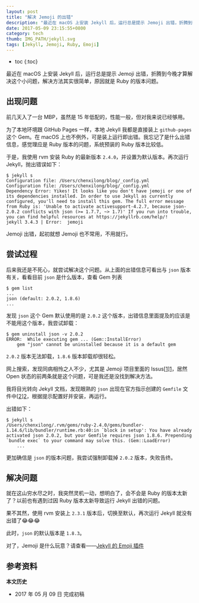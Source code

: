 ```yaml
---
layout: post
title: "解决 Jemoji 的出错"
description: "最近在 macOS 上安装 Jekyll 后，运行总是提示 Jemoji 出错，折腾到今晚才算解决这个小问题，解决方法其实很简单，原因就是 Ruby 的版本问题。"
date: 2017-05-09 23:15:55+0800
category: tech
thumb: IMG_PATH/jekyll.svg
tags: [Jekyll, Jemoji, Ruby, Emoji]
---
```


* toc
{:toc}

最近在 macOS 上安装 Jekyll 后，运行总是提示 Jemoji 出错，折腾到今晚才算解决这个小问题，解决方法其实很简单，原因就是 Ruby 的版本问题。

## 出现问题

前几天入了一台 MBP，虽然是 15 年低配的，性能一般，但对我来说已经够用。

为了本地环境跟 GitHub Pages 一样，本地 Jekyll 我都是直接装上 `github-pages` 这个 Gem。在 macOS 上也不例外，可是装上运行即出错。我忘记了是什么出错信息，感觉理应是 Ruby 版本的问题，系统预装的 Ruby 版本比较低。

于是，我使用 rvm 安装 Ruby 的最新版本 `2.4.0`，并设置为默认版本。再次运行 Jekyll，抛出错误如下：

```
$ jekyll s
Configuration file: /Users/chenxilong/blog/_config.yml
Configuration file: /Users/chenxilong/blog/_config.yml
Dependency Error: Yikes! It looks like you don't have jemoji or one of its dependencies installed. In order to use Jekyll as currently configured, you'll need to install this gem. The full error message from Ruby is: 'Unable to activate activesupport-4.2.7, because json-2.0.2 conflicts with json (>= 1.7.7, ~> 1.7)' If you run into trouble, you can find helpful resources at https://jekyllrb.com/help/!
jekyll 3.4.3 | Error:  jemoji
```

Jemoji 出错，起初就想 Jemoji 也不常用，不用就行。


## 尝试过程

后来我还是不死心，就尝试解决这个问题。从上面的出错信息可看出与 `json` 版本有关，看看目前 `json` 是什么版本，查看 Gem 列表

```
$ gem list
...
json (default: 2.0.2, 1.8.6)
...
```

发现 `json` 这个 Gem 默认使用的是 `2.0.2` 这个版本，出错信息里面提及的应该是不能用这个版本，我尝试卸载：

```
$ gem uninstall json -v 2.0.2
ERROR:  While executing gem ... (Gem::InstallError)
    gem "json" cannot be uninstalled because it is a default gem
```

`2.0.2` 版本无法卸载，`1.8.6` 版本卸载却很轻松。

网上搜索，发现同病相怜之人不少，尤其是 Jemoji 项目里面的 Issus[[1]][1]，居然 Open 状态的前两条就是这个问题，可是我还是没找到解决方法。

我将目光转向 Jekyll 文档，发现眼熟的 `json` 出现在官方指示创建的 `Gemfile` 文件中[[2]][2]，根据提示配置好并安装，再运行。

出错如下：

```
$ jekyll s
/Users/chenxilong/.rvm/gems/ruby-2.4.0/gems/bundler-1.14.6/lib/bundler/runtime.rb:40:in `block in setup': You have already activated json 2.0.2, but your Gemfile requires json 1.8.6. Prepending `bundle exec` to your command may solve this. (Gem::LoadError)
	...
```

更加确信是 `json` 的版本问题，我尝试强制卸载掉 `2.0.2` 版本，失败告终。

## 解决问题

就在这山穷水尽之时，我突然灵机一动，想明白了，会不会是 Ruby 的版本太新了？以前也有遇到过因 Ruby 版本太新导致运行 Jekyll 出错的问题。

果不其然，使用 rvm 安装上 `2.3.1` 版本后，切换至默认，再次运行 Jekyll 就没有出错了:joy::joy::joy:

此时，`json` 的默认版本是 `1.8.3`。

对了，Jemoji 是什么玩意？请查看——[Jekyll 的 Emoji 插件](/jemoji.html)

## 参考资料

[1]: https://github.com/jekyll/jemoji/issues "Issues · jekyll/jemoji"
[2]: https://jekyllrb.com/docs/github-pages/#use-the-github-pages-gem "Use the github-pages gem"

**本文历史**

* 2017 年 05 月 09 日 完成初稿
